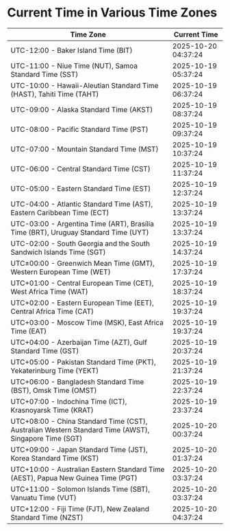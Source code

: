 # Current Time in Various Time Zones

| Time Zone | Current Time |
|-----------|--------------|
| UTC-12:00 - Baker Island Time (BIT) | 2025-10-20 04:37:24 |
| UTC-11:00 - Niue Time (NUT), Samoa Standard Time (SST) | 2025-10-19 05:37:24 |
| UTC-10:00 - Hawaii-Aleutian Standard Time (HAST), Tahiti Time (TAHT) | 2025-10-19 06:37:24 |
| UTC-09:00 - Alaska Standard Time (AKST) | 2025-10-19 08:37:24 |
| UTC-08:00 - Pacific Standard Time (PST) | 2025-10-19 09:37:24 |
| UTC-07:00 - Mountain Standard Time (MST) | 2025-10-19 10:37:24 |
| UTC-06:00 - Central Standard Time (CST) | 2025-10-19 11:37:24 |
| UTC-05:00 - Eastern Standard Time (EST) | 2025-10-19 12:37:24 |
| UTC-04:00 - Atlantic Standard Time (AST), Eastern Caribbean Time (ECT) | 2025-10-19 13:37:24 |
| UTC-03:00 - Argentina Time (ART), Brasília Time (BRT), Uruguay Standard Time (UYT) | 2025-10-19 13:37:24 |
| UTC-02:00 - South Georgia and the South Sandwich Islands Time (SGT) | 2025-10-19 14:37:24 |
| UTC±00:00 - Greenwich Mean Time (GMT), Western European Time (WET) | 2025-10-19 17:37:24 |
| UTC+01:00 - Central European Time (CET), West Africa Time (WAT) | 2025-10-19 18:37:24 |
| UTC+02:00 - Eastern European Time (EET), Central Africa Time (CAT) | 2025-10-19 19:37:24 |
| UTC+03:00 - Moscow Time (MSK), East Africa Time (EAT) | 2025-10-19 19:37:24 |
| UTC+04:00 - Azerbaijan Time (AZT), Gulf Standard Time (GST) | 2025-10-19 20:37:24 |
| UTC+05:00 - Pakistan Standard Time (PKT), Yekaterinburg Time (YEKT) | 2025-10-19 21:37:24 |
| UTC+06:00 - Bangladesh Standard Time (BST), Omsk Time (OMST) | 2025-10-19 22:37:24 |
| UTC+07:00 - Indochina Time (ICT), Krasnoyarsk Time (KRAT) | 2025-10-19 23:37:24 |
| UTC+08:00 - China Standard Time (CST), Australian Western Standard Time (AWST), Singapore Time (SGT) | 2025-10-20 00:37:24 |
| UTC+09:00 - Japan Standard Time (JST), Korea Standard Time (KST) | 2025-10-20 01:37:24 |
| UTC+10:00 - Australian Eastern Standard Time (AEST), Papua New Guinea Time (PGT) | 2025-10-20 03:37:24 |
| UTC+11:00 - Solomon Islands Time (SBT), Vanuatu Time (VUT) | 2025-10-20 03:37:24 |
| UTC+12:00 - Fiji Time (FJT), New Zealand Standard Time (NZST) | 2025-10-20 04:37:24 |
